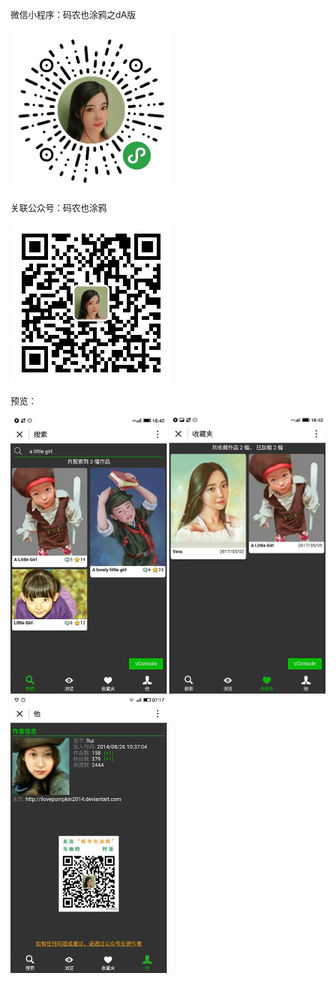 微信小程序：码农也涂鸦之dA版

![image](https://github.com/ilovepumpkin/myimages/blob/master/mydeviantart/gh_638e20b8b0cf_258.jpg)

关联公众号：码农也涂鸦

![image](https://github.com/ilovepumpkin/myimages/blob/master/mydeviantart/qrcode_for_gh_1e26528fc01c_258.jpg)

预览：

![image](https://github.com/ilovepumpkin/myimages/blob/master/mydeviantart/screenshots/search.jpg)
![image](https://github.com/ilovepumpkin/myimages/blob/master/mydeviantart/screenshots/faviorites.jpg)
![image](https://github.com/ilovepumpkin/myimages/blob/master/mydeviantart/screenshots/him.jpg)
